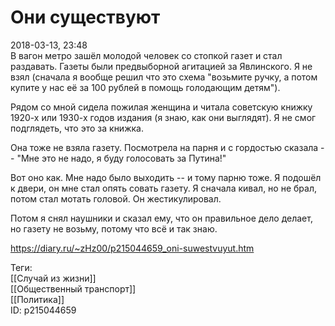 Они существуют
===============

   
 2018-03-13, 23:48   
  В вагон метро зашёл молодой человек со стопкой газет и стал раздавать. Газеты были предвыборной агитацией за Явлинского. Я не взял (сначала я вообще решил что это схема "возьмите ручку, а потом купите у нас её за 100 рублей в помощь голодающим детям").   
   
 Рядом со мной сидела пожилая женщина и читала советскую книжку 1920-х или 1930-х годов издания (я знаю, как они выглядят). Я не смог подглядеть, что это за книжка.   
   
 Она тоже не взяла газету. Посмотрела на парня и с гордостью сказала -- "Мне это не надо, я буду голосовать за Путина!"   
   
 Вот оно как. Мне надо было выходить -- и тому парню тоже. Я подошёл к двери, он мне стал опять совать газету. Я сначала кивал, но не брал, потом стал мотать головой. Он жестикулировал.   
   
 Потом я снял наушники и сказал ему, что он правильное дело делает, но газету не возьму, потому что всё и так знаю.   
    
 <https://diary.ru/~zHz00/p215044659_oni-suwestvuyut.htm>   
   
 Теги:   
 [[Случай из жизни]]   
 [[Общественный транспорт]]   
 [[Политика]]   
 ID: p215044659